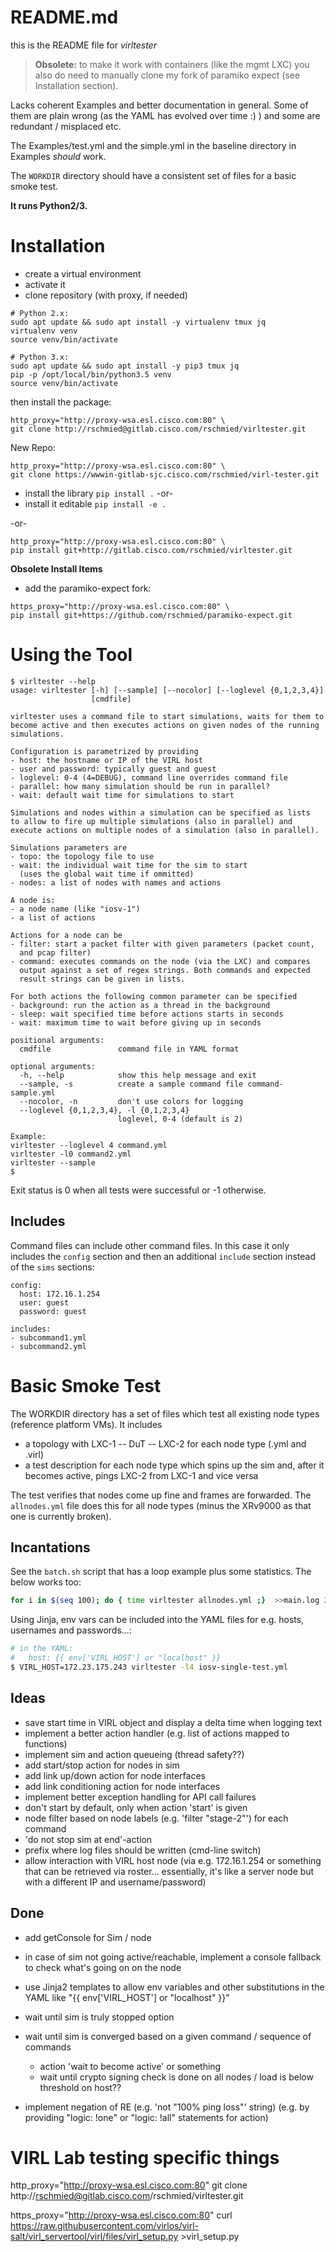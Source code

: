 # README.md

this is the README file for *virltester*

> **Obsolete:** to make it work with containers (like the mgmt LXC) you also do need to manually clone my fork of paramiko expect (see Installation section).

Lacks coherent Examples and better documentation in general. Some of them are
plain wrong (as the YAML has evolved over time :) ) and some are redundant /
misplaced etc.

The Examples/test.yml and the simple.yml in the baseline directory in Examples
*should* work. 

The `WORKDIR` directory should have a consistent set of files for a basic smoke test.

**It runs Python2/3.**

# Installation
- create a virtual environment
- activate it
- clone repository (with proxy, if needed)

```
# Python 2.x:
sudo apt update && sudo apt install -y virtualenv tmux jq
virtualenv venv
source venv/bin/activate

# Python 3.x:
sudo apt update && sudo apt install -y pip3 tmux jq
pip -p /opt/local/bin/python3.5 venv
source venv/bin/activate
```

then install the package:

```
http_proxy="http://proxy-wsa.esl.cisco.com:80" \
git clone http://rschmied@gitlab.cisco.com/rschmied/virltester.git
```

New Repo:

```
http_proxy="http://proxy-wsa.esl.cisco.com:80" \
git clone https://wwwin-gitlab-sjc.cisco.com/rschmied/virl-tester.git
```

- install the library `pip install .` -or-
- install it editable `pip install -e .`

-or-

```
http_proxy="http://proxy-wsa.esl.cisco.com:80" \
pip install git+http://gitlab.cisco.com/rschmied/virltester.git
```

**Obsolete Install Items**  

- add the paramiko-expect fork:

```
https_proxy="http://proxy-wsa.esl.cisco.com:80" \
pip install git+https://github.com/rschmied/paramiko-expect.git
```



# Using the Tool

```
$ virltester --help
usage: virltester [-h] [--sample] [--nocolor] [--loglevel {0,1,2,3,4}]
                  [cmdfile]

virltester uses a command file to start simulations, waits for them to
become active and then executes actions on given nodes of the running
simulations.

Configuration is parametrized by providing
- host: the hostname or IP of the VIRL host
- user and password: typically guest and guest
- loglevel: 0-4 (4=DEBUG), command line overrides command file
- parallel: how many simulation should be run in parallel?
- wait: default wait time for simulations to start

Simulations and nodes within a simulation can be specified as lists
to allow to fire up multiple simulations (also in parallel) and
execute actions on multiple nodes of a simulation (also in parallel).

Simulations parameters are
- topo: the topology file to use
- wait: the individual wait time for the sim to start
  (uses the global wait time if ommitted)
- nodes: a list of nodes with names and actions

A node is:
- a node name (like "iosv-1")
- a list of actions

Actions for a node can be
- filter: start a packet filter with given parameters (packet count,
  and pcap filter)
- command: executes commands on the node (via the LXC) and compares
  output against a set of regex strings. Both commands and expected
  result strings can be given in lists.

For both actions the following common parameter can be specified
- background: run the action as a thread in the background
- sleep: wait specified time before actions starts in seconds
- wait: maximum time to wait before giving up in seconds

positional arguments:
  cmdfile               command file in YAML format

optional arguments:
  -h, --help            show this help message and exit
  --sample, -s          create a sample command file command-sample.yml
  --nocolor, -n         don't use colors for logging
  --loglevel {0,1,2,3,4}, -l {0,1,2,3,4}
                        loglevel, 0-4 (default is 2)

Example:
virltester --loglevel 4 command.yml
virltester -l0 command2.yml
virltester --sample
$
```

Exit status is 0 when all tests were successful or -1 otherwise.

## Includes
Command files can include other command files. In this case it only includes the `config` section and then an additional `include` section instead of the `sims` sections:

```
config:
  host: 172.16.1.254
  user: guest
  password: guest

includes:
- subcommand1.yml
- subcommand2.yml
```

# Basic Smoke Test
The WORKDIR directory has a set of files which test all existing node types (reference platform VMs). It includes

- a topology with LXC-1 -- DuT -- LXC-2 for each node type (.yml and .virl)
- a test description for each node type which spins up the sim and, after it becomes active, pings LXC-2 from LXC-1 and vice versa

The test verifies that nodes come up fine and frames are forwarded. The `allnodes.yml` file does this for all node types (minus the XRv9000 as that one is currently broken).

## Incantations

See the `batch.sh` script that has a loop example plus some statistics. The below works too:

```bash
for i in $(seq 100); do { time virltester allnodes.yml ;}  >>main.log 2>&1 ; done
```

Using Jinja, env vars can be included into the YAML files for e.g. hosts, usernames and passwords...:


```bash
# in the YAML:
#   host: {{ env['VIRL_HOST'] or "localhost" }}
$ VIRL_HOST=172.23.175.243 virltester -l4 iosv-single-test.yml
```


## Ideas
- save start time in VIRL object and display a delta time when logging text
- implement a better action handler (e.g. list of actions mapped to functions)
- implement sim and action queueing (thread safety??)
- add start/stop action for nodes in sim
- add link up/down action for node interfaces
- add link conditioning action for node interfaces
- implement better exception handling for API call failures
- don't start by default, only when action 'start' is given
- node filter based on node labels (e.g. 'filter "stage-2"') for each command
- 'do not stop sim at end'-action
- prefix where log files should be written (cmd-line switch)
- allow interaction with VIRL host node (via e.g. 172.16.1.254 or something that can be retrieved via roster... essentially, it's like a server node but with a different IP and username/password)

## Done
- add getConsole for Sim / node
- in case of sim not going active/reachable, implement a console fallback to check what's going on on the node
- use Jinja2 templates to allow env variables and other substitutions in the YAML like "{{ env['VIRL_HOST'] or "localhost" }}"
- wait until sim is truly stopped option
- wait until sim is converged based on a given command / sequence of commands
	- action 'wait to become active' or something
	- wait until crypto signing check is done on all nodes / load is below threshold on host??

- implement negation of RE (e.g. 'not "100% ping loss"' string) (e.g. by providing "logic: !one" or "logic: !all" statements for action)

# VIRL Lab testing specific things

http_proxy="http://proxy-wsa.esl.cisco.com:80" git clone http://rschmied@gitlab.cisco.com/rschmied/virltester.git

https_proxy="http://proxy-wsa.esl.cisco.com:80" curl https://raw.githubusercontent.com/virlos/virl-salt/virl_servertool/virl/files/virl_setup.py >virl_setup.py

